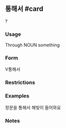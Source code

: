 ## 통해서 #card
?
### Usage
Through NOUN something
### Form
V통해서
### Restrictions
### Examples
창문을 통해서 해빛이 들어와요
### Notes
